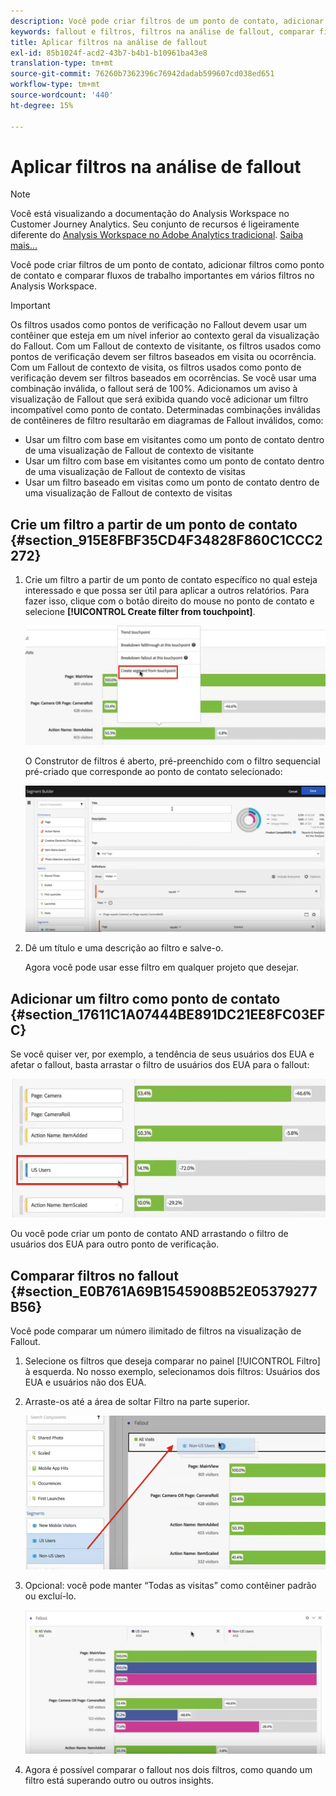 ```yaml
---
description: Você pode criar filtros de um ponto de contato, adicionar filtros como ponto de contato e comparar fluxos de trabalho importantes em vários filtros no Analysis Workspace.
keywords: fallout e filtros, filtros na análise de fallout, comparar filtros no fallout
title: Aplicar filtros na análise de fallout
exl-id: 85b1024f-acd2-43b7-b4b1-b10961ba43e8
translation-type: tm+mt
source-git-commit: 76260b7362396c76942dadab599607cd038ed651
workflow-type: tm+mt
source-wordcount: '440'
ht-degree: 15%

---
```


# Aplicar filtros na análise de fallout

>[!NOTE]
>
>Você está visualizando a documentação do Analysis Workspace no Customer Journey Analytics. Seu conjunto de recursos é ligeiramente diferente do [Analysis Workspace no Adobe Analytics tradicional](https://docs.adobe.com/content/help/pt-BR/analytics/analyze/analysis-workspace/home.html). [Saiba mais...](/help/getting-started/cja-aa.md)

Você pode criar filtros de um ponto de contato, adicionar filtros como ponto de contato e comparar fluxos de trabalho importantes em vários filtros no Analysis Workspace.

>[!IMPORTANT]
>
>Os filtros usados como pontos de verificação no Fallout devem usar um contêiner que esteja em um nível inferior ao contexto geral da visualização do Fallout. Com um Fallout de contexto de visitante, os filtros usados como pontos de verificação devem ser filtros baseados em visita ou ocorrência. Com um Fallout de contexto de visita, os filtros usados como ponto de verificação devem ser filtros baseados em ocorrências. Se você usar uma combinação inválida, o fallout será de 100%. Adicionamos um aviso à visualização de Fallout que será exibida quando você adicionar um filtro incompatível como ponto de contato. Determinadas combinações inválidas de contêineres de filtro resultarão em diagramas de Fallout inválidos, como:

* Usar um filtro com base em visitantes como um ponto de contato dentro de uma visualização de Fallout de contexto de visitante
* Usar um filtro com base em visitantes como um ponto de contato dentro de uma visualização de Fallout de contexto de visitas
* Usar um filtro baseado em visitas como um ponto de contato dentro de uma visualização de Fallout de contexto de visitas

## Crie um filtro a partir de um ponto de contato {#section_915E8FBF35CD4F34828F860C1CCC2272}

1. Crie um filtro a partir de um ponto de contato específico no qual esteja interessado e que possa ser útil para aplicar a outros relatórios. Para fazer isso, clique com o botão direito do mouse no ponto de contato e selecione **[!UICONTROL Create filter from touchpoint]**.

   ![](assets/segment-from-touchpoint.png)

   O Construtor de filtros é aberto, pré-preenchido com o filtro sequencial pré-criado que corresponde ao ponto de contato selecionado:

   ![](assets/segment-builder.png)

1. Dê um título e uma descrição ao filtro e salve-o.

   Agora você pode usar esse filtro em qualquer projeto que desejar.

## Adicionar um filtro como ponto de contato {#section_17611C1A07444BE891DC21EE8FC03EFC}

Se você quiser ver, por exemplo, a tendência de seus usuários dos EUA e afetar o fallout, basta arrastar o filtro de usuários dos EUA para o fallout:

![](assets/segment-touchpoint.png)

Ou você pode criar um ponto de contato AND arrastando o filtro de usuários dos EUA para outro ponto de verificação.

## Comparar filtros no fallout {#section_E0B761A69B1545908B52E05379277B56}

Você pode comparar um número ilimitado de filtros na visualização de Fallout.

1. Selecione os filtros que deseja comparar no painel [!UICONTROL Filtro] à esquerda. No nosso exemplo, selecionamos dois filtros: Usuários dos EUA e usuários não dos EUA.
1. Arraste-os até a área de soltar Filtro na parte superior.

   ![](assets/segment-drop.png)

1. Opcional: você pode manter “Todas as visitas” como contêiner padrão ou excluí-lo.

   ![](assets/seg-compare.png)

1. Agora é possível comparar o fallout nos dois filtros, como quando um filtro está superando outro ou outros insights.
